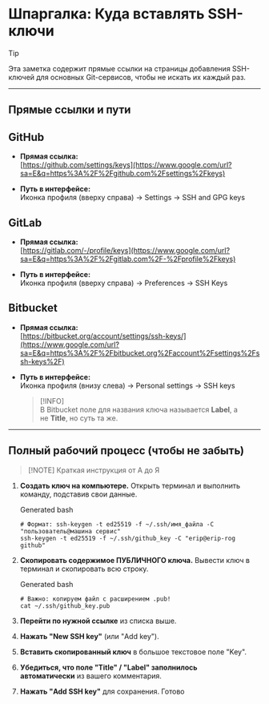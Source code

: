 
# Шпаргалка: Куда вставлять SSH-ключи

> [!TIP]  
> Эта заметка содержит прямые ссылки на страницы добавления SSH-ключей для основных Git-сервисов, чтобы не искать их каждый раз.

---

## Прямые ссылки и пути

## GitHub

- **Прямая ссылка:**  
    [https://github.com/settings/keys](https://www.google.com/url?sa=E&q=https%3A%2F%2Fgithub.com%2Fsettings%2Fkeys)
    
- **Путь в интерфейсе:**  
    Иконка профиля (вверху справа) → Settings → SSH and GPG keys
    

## GitLab

- **Прямая ссылка:**  
    [https://gitlab.com/-/profile/keys](https://www.google.com/url?sa=E&q=https%3A%2F%2Fgitlab.com%2F-%2Fprofile%2Fkeys)
    
- **Путь в интерфейсе:**  
    Иконка профиля (вверху справа) → Preferences → SSH Keys
    

## Bitbucket

- **Прямая ссылка:**  
    [https://bitbucket.org/account/settings/ssh-keys/](https://www.google.com/url?sa=E&q=https%3A%2F%2Fbitbucket.org%2Faccount%2Fsettings%2Fssh-keys%2F)
    
- **Путь в интерфейсе:**  
    Иконка профиля (внизу слева) → Personal settings → SSH keys
    
    > [!INFO]  
    > В Bitbucket поле для названия ключа называется **Label**, а не **Title**, но суть та же.
    

---

## Полный рабочий процесс (чтобы не забыть)

> [!NOTE] Краткая инструкция от А до Я

1. **Создать ключ на компьютере.** Открыть терминал и выполнить команду, подставив свои данные.
    
    Generated bash
    
    ```
    # Формат: ssh-keygen -t ed25519 -f ~/.ssh/имя_файла -C "пользователь@машина сервис"
    ssh-keygen -t ed25519 -f ~/.ssh/github_key -C "erip@erip-rog github"
    ```
        
2. **Скопировать содержимое ПУБЛИЧНОГО ключа.** Вывести ключ в терминал и скопировать всю строку.
    
    Generated bash
    
    ```
    # Важно: копируем файл с расширением .pub!
    cat ~/.ssh/github_key.pub
    ```
        
3. **Перейти по нужной ссылке** из списка выше.
    
4. **Нажать "New SSH key"** (или "Add key").
    
5. **Вставить скопированный ключ** в большое текстовое поле "Key".
    
6. **Убедиться, что поле "Title" / "Label" заполнилось автоматически** из вашего комментария.
    
7. **Нажать "Add SSH key"** для сохранения. Готово